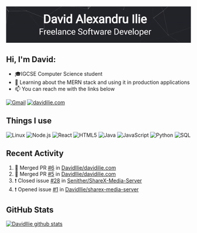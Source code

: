 [![Header](https://github.com/DavidIlie/DavidIlie/blob/main/profile_header.gif?raw=true)](https://davidilie.com)

## Hi, I'm David:

-   🎓IGCSE Computer Science student
-   :test_tube: Learning about the MERN stack and using it in production applications
-   :mailbox: You can reach me with the links below

[![Gmail](https://img.shields.io/badge/-EMAIL-D14836?style=for-the-badge&logo=gmail&logoColor=white)](mailto:david@davidilie.com)
[![davidilie.com](https://img.shields.io/badge/-DAVIDILIE.COM-000000?style=for-the-badge&logo=react&logoColor=white)](https://davidilie.com/)

## Things I use

![Linux](https://img.shields.io/badge/-Linux-000000?style=flat&logo=linux&logoColor=FCC624)
![Node.js](https://img.shields.io/badge/-Node.js-000000?style=flat&logo=node.js&logoColor=339933)
![React](https://img.shields.io/badge/-React-000000?style=flat&logo=React&logoColor=61DAFB)
![HTML5](https://img.shields.io/badge/-HTML5-000000?style=flat&logo=html5)
![Java](https://img.shields.io/badge/-Java-000000?style=flat&logo=java)
![JavaScript](https://img.shields.io/badge/-JavaScript-000000?style=flat&logo=javascript)
![Python](https://img.shields.io/badge/-Python-000000?style=flat&logo=python)
![SQL](https://img.shields.io/badge/-SQL-000000?style=flat&logo=postgresql)

## Recent Activity

<!--START_SECTION:activity-->
1. 🎉 Merged PR [#6](https://github.com/DavidIlie/davidilie.com/pull/6) in [DavidIlie/davidilie.com](https://github.com/DavidIlie/davidilie.com)
2. 🎉 Merged PR [#5](https://github.com/DavidIlie/davidilie.com/pull/5) in [DavidIlie/davidilie.com](https://github.com/DavidIlie/davidilie.com)
3. ❗️ Closed issue [#28](https://github.com/Senither/ShareX-Media-Server/issues/28) in [Senither/ShareX-Media-Server](https://github.com/Senither/ShareX-Media-Server)
4. ❗️ Opened issue [#1](https://github.com/DavidIlie/sharex-media-server/issues/1) in [DavidIlie/sharex-media-server](https://github.com/DavidIlie/sharex-media-server)
<!--END_SECTION:activity-->

## GitHub Stats

[![DavidIlie github stats](https://github-readme-stats.vercel.app/api?username=DavidIlie&count_private=true&show_icons=true&title_color=fff&icon_color=79ff97&text_color=9f9f9f&bg_color=151515)](https://github.com/anuraghazra/github-readme-stats)
